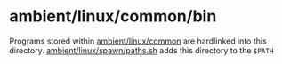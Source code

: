 # ambient/linux/common/bin

Programs stored within [ambient/linux/common](..) are hardlinked into this directory.
[ambient/linux/spawn/paths.sh](../../spawn/paths.sh) adds this directory to the `$PATH`
